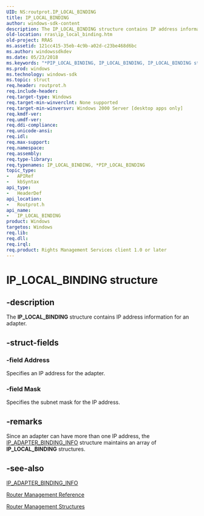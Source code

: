 ```yaml
---
UID: NS:routprot.IP_LOCAL_BINDING
title: IP_LOCAL_BINDING
author: windows-sdk-content
description: The IP_LOCAL_BINDING structure contains IP address information for an adapter.
old-location: rras\ip_local_binding.htm
old-project: RRAS
ms.assetid: 121cc415-35eb-4c9b-a02d-c23be468d6bc
ms.author: windowssdkdev
ms.date: 05/23/2018
ms.keywords: "*PIP_LOCAL_BINDING, IP_LOCAL_BINDING, IP_LOCAL_BINDING structure [RAS], PIP_LOCAL_BINDING, PIP_LOCAL_BINDING structure pointer [RAS], _mpr_ip_local_binding, routprot/IP_LOCAL_BINDING, routprot/PIP_LOCAL_BINDING, rras.ip_local_binding"
ms.prod: windows
ms.technology: windows-sdk
ms.topic: struct
req.header: routprot.h
req.include-header: 
req.target-type: Windows
req.target-min-winverclnt: None supported
req.target-min-winversvr: Windows 2000 Server [desktop apps only]
req.kmdf-ver: 
req.umdf-ver: 
req.ddi-compliance: 
req.unicode-ansi: 
req.idl: 
req.max-support: 
req.namespace: 
req.assembly: 
req.type-library: 
req.typenames: IP_LOCAL_BINDING, *PIP_LOCAL_BINDING
topic_type:
-	APIRef
-	kbSyntax
api_type:
-	HeaderDef
api_location:
-	Routprot.h
api_name:
-	IP_LOCAL_BINDING
product: Windows
targetos: Windows
req.lib: 
req.dll: 
req.irql: 
req.product: Rights Management Services client 1.0 or later
---
```


# IP_LOCAL_BINDING structure


## -description


The 
<b>IP_LOCAL_BINDING</b> structure contains IP address information for an adapter.


## -struct-fields




### -field Address

Specifies an IP address for the adapter.


### -field Mask

Specifies the subnet mask for the IP address.


## -remarks



Since an adapter can have more than one IP address, the 
<a href="https://msdn.microsoft.com/3eb864e7-2de6-44c2-af3e-fee547de6081">IP_ADAPTER_BINDING_INFO</a> structure maintains an array of 
<b>IP_LOCAL_BINDING</b> structures.




## -see-also




<a href="https://msdn.microsoft.com/3eb864e7-2de6-44c2-af3e-fee547de6081">IP_ADAPTER_BINDING_INFO</a>



<a href="https://msdn.microsoft.com/352505a9-616a-4d47-9857-f88d345333fd">Router Management Reference</a>



<a href="https://msdn.microsoft.com/767733eb-1cbd-4b8d-98b7-41d1d0f2c630">Router Management Structures</a>
 

 

